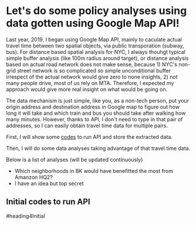 # Let's do some policy analyses using data gotten using Google Map API!

Last year, 2019, I began using Google Map API, mainly to caculate actual travel time between two spatial objects, via public transporation (subway, bus). For distance based spatial analysis for NYC, I always thouhgt typical simple buffer analysis (like 100m radius around target), or distance analysis based on actual road network does not make sense, because 1) NYC's non-grid street network is so complicated so simple unconditional buffer irrespect of the actual network would give zero to none insights, 2) not many people drive, most of us rely on MTA. Therefore, I expected my approach would give more real insight on what would be going on.  
 
The data mechanism is just simple, like you, as a non-tech person, put your origin address and destination address in Google map to figure out how long it will take and which train and bus you should take after walking how many minutes. However, thanks to API, I don't need to type in that pair of addresses, so I can easily obtain travel time data for multiple pairs.  

First, I will show some [codes](#heading4Initial) to run API and store the extracted data.

Then, I will do some data analyses taking advantage of that travel time data.

Below is a list of analyses (will be updated continuously)

- Which neighborhoods in BK would have benefitted the most from Amanzon HQ2?
- I have an idea but top secret


## Initial codes to run API

#heading4Initial
